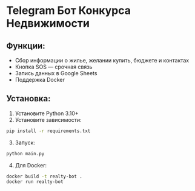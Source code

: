 
# Telegram Бот Конкурса Недвижимости

## Функции:
- Сбор информации о жилье, желании купить, бюджете и контактах
- Кнопка SOS — срочная связь
- Запись данных в Google Sheets
- Поддержка Docker

## Установка:
1. Установите Python 3.10+
2. Установите зависимости:
```bash
pip install -r requirements.txt
```

3. Запуск:
```bash
python main.py
```

4. Для Docker:
```bash
docker build -t realty-bot .
docker run realty-bot
```
